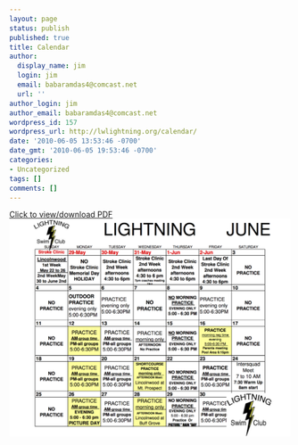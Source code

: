 ```yaml
---
layout: page
status: publish
published: true
title: Calendar
author:
  display_name: jim
  login: jim
  email: babaramdas4@comcast.net
  url: ''
author_login: jim
author_email: babaramdas4@comcast.net
wordpress_id: 157
wordpress_url: http://lwlightning.org/calendar/
date: '2010-06-05 13:53:46 -0700'
date_gmt: '2010-06-05 19:53:46 -0700'
categories:
- Uncategorized
tags: []
comments: []
---
```

<a href="/files/2017%20June%20Lightning%20Calendar.pdf">
    Click to view/download PDF
    <img class='calendar-preview' src="/images/calendar_previews/2017%20June%20Lightning%20Calendar.png">
</a>


